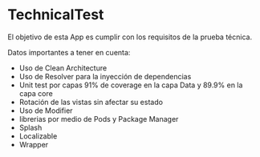 # TechnicalTest

El objetivo de esta App es cumplir con los requisitos de la prueba técnica.

Datos importantes a tener en cuenta:

- Uso de Clean Architecture
- Uso de Resolver para la inyección de dependencias
- Unit test por capas 91% de coverage en la capa Data y 89.9% en la capa core
- Rotación de las vistas sin afectar su estado
- Uso de Modifier
- librerias por medio de Pods y Package Manager
- Splash
- Localizable
- Wrapper
